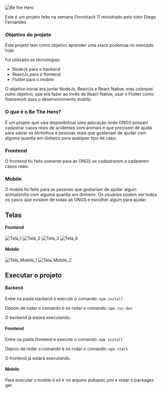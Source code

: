 ![Be the Hero](https://i.ibb.co/LJndbSt/logo-3x.png)

Este é um projeto feito na semana Omnistack 11 ministrado pelo tutor Diego Fernandes

### Objetivo do projeto

Este projeto tem como objetivo aprender uma stack poderosa no mercado hoje.

Foi utilizado as técnologias:

- NodeJs para o backend
- ReactJs para o frontend
- Flutter para o mobile

O objetivo inicial era juntar NodeJs, ReactJs e React Native, mas coloquei outro objetivo, que era fazer ao invés de React Native, usar o Flutter como framework para o desenvolvimento mobile.

### O que é o Be The Hero?

É um projeto que visa disponibilizar uma aplicação onde ONGS possam cadastrar casos reais de acidentes com animais e que precisem de ajuda para salvar os bichinhos e pessoas reais que gostariam de ajudar com alguma quantia em dinheiro para qualquer tipo de caso.

### Frontend

O frontend foi feito somente para as ONGS se cadastrarem e cadastrem casos reais.

### Mobile

O mobile foi feito para as pessoas que gostariam de ajudar algum animalzinho com alguma quantia em dinheiro. Os usuários podem ver todos os casos que existem de todas as ONGS e escolher algum para ajudar.

## Telas

#### Frontend

![Tela_1](https://i.ibb.co/5R5cH5B/Tela-1.png)
![Tela_2](https://i.ibb.co/7WC8gmb/Tela-2.png)
![Tela_3](https://i.ibb.co/LgF8RxY/Tela-3.png)
![Tela_4](https://i.ibb.co/RbPv81x/Tela-4.png)

#### Mobile

![Tela_Mobile_1](https://i.ibb.co/QHHjVgr/Tela-Mobile-1.png)
![Tela_Mobile_2](https://i.ibb.co/CP47CYR/Tela-Mobile-2.png)

## Executar o projeto

#### Backend

Entre na pasta backend e execute o comando:
`npm install`

Depois de rodar o comando é só rodar o comando:
`npm run dev`

O backend já estará executando.

#### Frontend

Entre na pasta frontend e execute o comando:
`npm install`

Depois de rodar o comando é só rodar o comando:
`npm start`

O frontend já estará executando.

#### Mobile

Para executar o mobile é só ir no arquivo pubspec.yml e rodar o packages get
